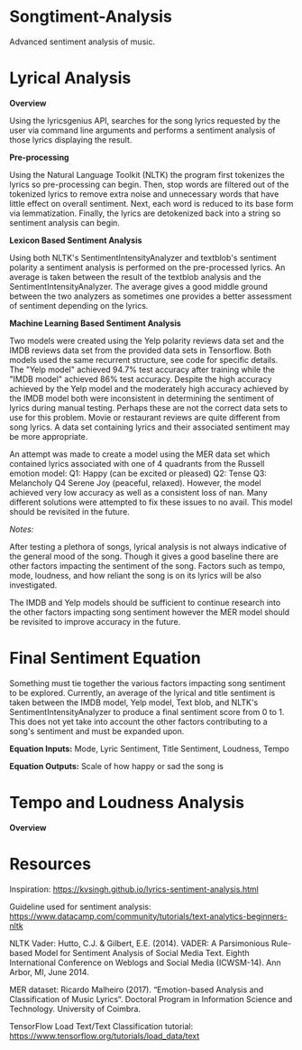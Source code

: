 # Songtiment-Analysis
Advanced sentiment analysis of music.

# Lyrical Analysis

**Overview**

Using the lyricsgenius API, searches for the song 
lyrics requested by the user via command line
arguments and performs a sentiment analysis of
those lyrics displaying the result.

**Pre-processing**

Using the Natural Language Toolkit (NLTK) the 
program first tokenizes the lyrics so pre-processing
can begin. Then, stop words are filtered out of the
tokenized lyrics to remove extra noise and unnecessary
words that have little effect on overall sentiment.
Next, each word is reduced to its base form via
lemmatization. Finally, the lyrics are detokenized
back into a string so sentiment analysis can begin.

**Lexicon Based Sentiment Analysis**

Using both NLTK's SentimentIntensityAnalyzer
and textblob's sentiment polarity a sentiment
analysis is performed on the pre-processed lyrics.
An average is taken between the result of the textblob
analysis and the SentimentIntensityAnalyzer. The
average gives a good middle ground between the two
analyzers as sometimes one provides a better assessment
of sentiment depending on the lyrics.

**Machine Learning Based Sentiment Analysis**

Two models were created using the Yelp polarity reviews data set 
and the IMDB reviews data set from the provided data sets in Tensorflow.
Both models used the same recurrent structure, see code for specific details.
The "Yelp model" achieved 94.7% test accuracy after training while the
"IMDB model" achieved 86% test accuracy. Despite the high accuracy achieved
by the Yelp model and the moderately high accuracy achieved by the IMDB model
both were inconsistent in determining the sentiment of lyrics during manual
testing. Perhaps these are not the correct data sets to use for this problem.
Movie or restaurant reviews are quite different from song lyrics.
A data set containing lyrics and their associated sentiment may be more appropriate.

An attempt was made to create a model using the MER data set which contained lyrics 
associated with one of 4 quadrants
from the Russell emotion model:
Q1: Happy (can be excited or pleased)
Q2: Tense
Q3: Melancholy
Q4 Serene Joy (peaceful, relaxed). However, the model achieved very low
accuracy as well as a consistent loss of nan. Many different solutions were attempted
to fix these issues to no avail. This model should be revisited in the future.

_Notes:_

After testing a plethora of songs, lyrical analysis 
is not always indicative of the general mood of the
song. Though it gives a good baseline there are 
other factors impacting the sentiment of the song.
Factors such as tempo, mode, loudness, and how 
reliant the song is on its lyrics will be also investigated.

The IMDB and Yelp models should be sufficient to continue research
into the other factors impacting song sentiment however the MER model
should be revisited to improve accuracy in the future.

# Final Sentiment Equation

Something must tie together the various factors impacting song sentiment to be explored.
Currently, an average of the lyrical and title sentiment is taken between the IMDB model,
Yelp model, Text blob, and NLTK's SentimentIntensityAnalyzer to produce
a final sentiment score from 0 to 1. This does not yet take into account
the other factors contributing to a song's sentiment and must be expanded upon.

**Equation Inputs:** Mode, Lyric Sentiment, Title Sentiment, Loudness, Tempo

**Equation Outputs:** Scale of how happy or sad the song is

# Tempo and Loudness Analysis

**Overview**

# Resources
Inspiration: https://kvsingh.github.io/lyrics-sentiment-analysis.html

Guideline used for sentiment analysis: https://www.datacamp.com/community/tutorials/text-analytics-beginners-nltk

NLTK Vader: Hutto, C.J. & Gilbert, E.E. (2014). VADER: A Parsimonious 
Rule-based Model for Sentiment Analysis of Social Media Text. 
Eighth International Conference on Weblogs and Social Media (ICWSM-14). 
Ann Arbor, MI, June 2014.

MER dataset: Ricardo Malheiro (2017). 
“Emotion-based Analysis and Classification of Music Lyrics“. Doctoral 
Program in Information Science and Technology. University of Coimbra.

TensorFlow Load Text/Text Classification tutorial:
https://www.tensorflow.org/tutorials/load_data/text
